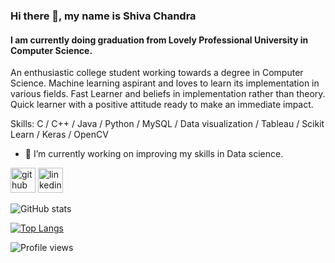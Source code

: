 ### Hi there 👋, my name is Shiva Chandra
#### I am currently doing graduation from Lovely Professional University in Computer Science.
An enthusiastic college student working towards a degree in Computer Science. Machine learning aspirant and loves to learn its implementation in various fields. Fast Learner and beliefs in implementation rather than theory. Quick learner with a positive attitude ready to make an immediate impact. 

Skills: C / C++ / Java / Python / MySQL / Data visualization / Tableau / Scikit Learn / Keras / OpenCV 

- 🔭 I’m currently working on improving my skills in Data science. 


[<img src='https://cdn.jsdelivr.net/npm/simple-icons@3.0.1/icons/github.svg' alt='github' height='40'>](https://github.com/shivachandrakante)  [<img src='https://cdn.jsdelivr.net/npm/simple-icons@3.0.1/icons/linkedin.svg' alt='linkedin' height='40'>](https://www.linkedin.com/in/shivachandrakante/)  

![GitHub stats](https://github-readme-stats.vercel.app/api?username=shivachandrakante&show_icons=true)  

[![Top Langs](https://github-readme-stats.vercel.app/api/top-langs/?username=shivachandrakante)](https://github.com/anuraghazra/github-readme-stats)

![Profile views](https://gpvc.arturio.dev/shivachandrakante)  
